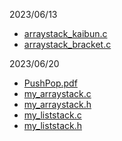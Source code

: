 2023/06/13
- [arraystack_kaibun.c](./arraystack_kaibun.c)
- [arraystack_bracket.c](./arraystack_bracket.c)

2023/06/20
- [PushPop.pdf](./PushPop.pdf)
- [my_arraystack.c](./my_arraystack.c)
- [my_arraystack.h](./my_arraystack.h)
- [my_liststack.c](./my_liststack.c)
- [my_liststack.h](./my_liststack.h)
